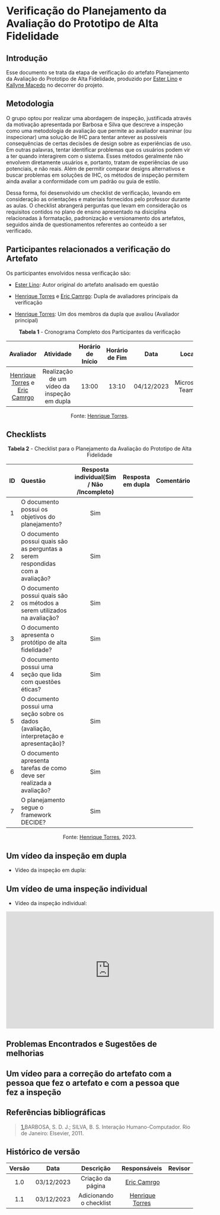 # **Verificação do Planejamento da Avaliação do Prototipo de Alta Fidelidade**

## Introdução

Esse documento se trata da etapa de verificação do artefato Planejamento da Avaliação do Prototipo de Alta Fidelidade, produzido por [Ester Lino](https://github.com/esteerlino) e [Kallyne Macedo](https://github.com/kalipassos) no decorrer do projeto.

## Metodologia

O grupo optou por realizar uma abordagem de inspeção, justificada através da motivação apresentada por Barbosa e Silva que descreve a inspeção como uma metodologia de avaliação que permite ao avaliador examinar (ou inspecionar) uma solução de IHC para tentar antever as possíveis consequências de certas decisões de design sobre as experiências de uso. Em outras palavras, tentar identificar problemas que os usuários podem vir a ter quando interagirem com o sistema. Esses métodos geralmente não envolvem diretamente usuários e, portanto, tratam de experiências de uso potenciais, e não reais. Além de permitir comparar designs alternativos e buscar problemas em soluções de IHC, os métodos de inspeção permitem ainda avaliar a conformidade com um padrão ou guia de estilo.

Dessa forma, foi desenvolvido um checklist de verificação, levando em consideração as orientações e materiais fornecidos pelo professor durante as aulas. O checklist abrangerá perguntas que levam em consideração os requisitos contidos no plano de ensino apresentado na disiciplina relacionadas à formatação, padronização e versionamento dos artefatos, seguidos ainda de questionamentos referentes ao conteúdo a ser verificado.

## Participantes relacionados a verificação do Artefato

Os participantes envolvidos nessa verificação são:

- [Ester Lino](https://github.com/esteerlino): Autor original do artefato analisado em questão

- [Henrique Torres](https://github.com/henriqtorresl) e [Eric Camrgo](https://github.com/ericcs10): Dupla de avaliadores principais da verificação

- [Henrique Torres](https://github.com/henriqtorresl): Um dos membros da dupla que avaliou (Avaliador principal)

<center>

**Tabela 1** - Cronograma Completo dos Participantes da verificação

|                            Avaliador                            |                  Atividade                  | Horário de Início | Horário de Fim |    Data    |      Local      |
| :-------------------------------------------------------------: | :-----------------------------------------: | :---------------: | :------------: | :--------: | :-------------: |
| [Henrique Torres](https://github.com/henriqtorresl) e [Eric Camrgo](https://github.com/ericcs10) | Realização de um vídeo da inspeção em dupla |       13:00       |     13:10      | 04/12/2023 | Microsoft Teams |

Fonte: [Henrique Torres](https://github.com/henriqtorresl).

</center>

## Checklists

<center>

**Tabela 2** - Checklist para o Planejamento da Avaliação do Prototipo de Alta Fidelidade

| ID | Questão                                                               | Resposta individual(Sim / Não /Incompleto)  | Resposta em dupla| Comentário |
| :-: | :--------------------------------------------------------------------- | :--------: | :-----------------------------------------------------------------------------: |---|
| 1 | O documento possui os objetivos do planejamento? | Sim | | |
| 2 | O documento possui quais são as perguntas a serem respondidas com a avaliação? | Sim | | |
| 2 | O documento possui quais são os métodos a serem utilizados na avaliação? | Sim | | |
| 3 | O documento apresenta o protótipo de alta fidelidade? | Sim | | |
| 4 | O documento possui uma seção que lida com questões éticas? | Sim | | |
| 5 | O documento possui uma seção sobre os dados (avaliação, interpretação e apresentação)? | Sim | | |
| 6 | O documento apresenta tarefas de como deve ser realizada a avaliação? | Sim | | |
| 7 | O planejamento segue o framework DECIDE? | Sim | | |

Fonte: [Henrique Torres](https://github.com/henriqtorresl), 2023.

</center>

## Um vídeo da inspeção em dupla

- Vídeo da inspeção em dupla:

<center>



</center>

## Um vídeo de uma inspeção individual

- Vídeo da inspeção individual:

<center>

<iframe width="560" height="315" src="https://www.youtube.com/embed/wMQS6BGbGLs?si=1xp7PYZNn2HRhepb" title="YouTube video player" frameborder="0" allow="accelerometer; autoplay; clipboard-write; encrypted-media; gyroscope; picture-in-picture; web-share" allowfullscreen></iframe>

</center>

## Problemas Encontrados e Sugestões de melhorias

## Um vídeo para a correção do artefato com a pessoa que fez o artefato e com a pessoa que fez a inspeção

## Referências bibliográficas

> <a id="REF1" href="#anchor_1">1.</a>BARBOSA, S. D. J.; SILVA, B. S. Interação Humano-Computador. Rio de Janeiro: Elsevier, 2011.<br>

## Histórico de versão

| Versão |    Data    |                 Descrição                  |                   Responsáveis                    |                   Revisor                   |
| :----: | :--------: | :----------------------------------------: | :-----------------------------------------------: | :-----------------------------------------: |
|  1.0   | 03/12/2023 | Criação da página |  [Eric Camrgo](https://github.com/ericcs10) | |
|  1.1   | 03/12/2023 | Adicionando o checklist |  [Henrique Torres](https://github.com/henriqtorresl) | |